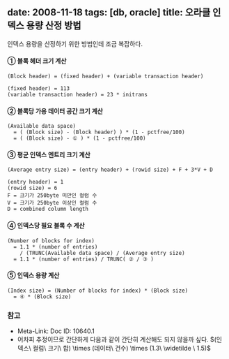 date: 2008-11-18
tags: [db, oracle]
title: 오라클 인덱스 용량 산정 방법
---
인덱스 용량을 산정하기 위한 방법인데 조금 복잡하다.
<!--more-->

#### ① 블록 헤더 크기 계산
```
(Block header) = (fixed header) + (variable transaction header)
```

```
(fixed header) = 113
(variable transaction header) = 23 * initrans
```

#### ② 블록당 가용 데이터 공간 크기 계산
```
(Available data space)
  = ( (Block size) - (Block header) ) * (1 - pctfree/100)
  = ( (Block size) - ① ) * (1 - pctfree/100)
```

#### ③ 평균 인덱스 엔트리 크기 계산
```
(Average entry size) = (entry header) + (rowid size) + F + 3*V + D
```

```
(entry header) = 1
(rowid size) = 6
F = 크기가 250byte 미만인 컬럼 수
V = 크기가 250byte 이상인 컬럼 수
D = combined column length
```

#### ④ 인덱스당 필요 블록 수 계산
```
(Number of blocks for index)
  = 1.1 * (number of entries)
    / (TRUNC(Available data space) / (Average entry size)
  = 1.1 * (number of entries) / TRUNC( ② / ③ )
```

#### ⑤ 인덱스 용량 계산
```
(Index size) = (Number of blocks for index) * (Block size)
  = ④ * (Block size)
```

### 참고
* Meta-Link: Doc ID: 10640.1
* 어차피 추정이므로 간단하게 다음과 같이 간단히 계산해도 되지 않을까 싶다.
$(인덱스\ 컬럼\ 크기\ 합) \times (데이터\ 건수) \times (1.3\ \widetilde \ 1.5)$
